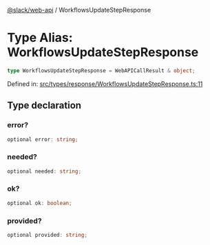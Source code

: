 [@slack/web-api](../index.md) / WorkflowsUpdateStepResponse

# Type Alias: WorkflowsUpdateStepResponse

```ts
type WorkflowsUpdateStepResponse = WebAPICallResult & object;
```

Defined in: [src/types/response/WorkflowsUpdateStepResponse.ts:11](https://github.com/slackapi/node-slack-sdk/blob/main/packages/web-api/src/types/response/WorkflowsUpdateStepResponse.ts#L11)

## Type declaration

### error?

```ts
optional error: string;
```

### needed?

```ts
optional needed: string;
```

### ok?

```ts
optional ok: boolean;
```

### provided?

```ts
optional provided: string;
```
